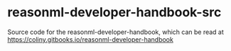 # reasonml-developer-handbook-src
Source code for the reasonml-developer-handbook, which can be read at https://coliny.gitbooks.io/reasonml-developer-handbook
